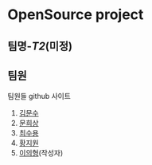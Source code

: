 # OpenSource project 

## 팀명-_T2_(미정)

## 팀원
팀원들 github 사이트
1. [김문수](https://github.com/absolute-LeeDongHee/kimminsu65772.github.io)
2. [문희상](https://github.com/sang0429/sang0429.github.io)
3. [최수용](https://github.com/dpfprtus/dpfprtus.github.io)
4. [황지원](https://github.com/Jiwon-h/Jiwon-h.github.io)
5. [이의형](https://github.com/leh60245/leh60245.github.io)(작성자)


